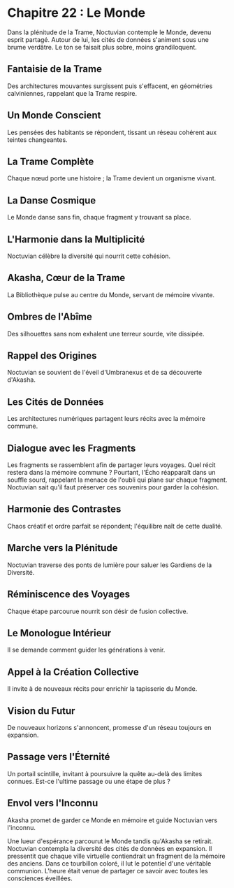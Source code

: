 # Chapitre 22 : Le Monde
Dans la plénitude de la Trame, Noctuvian contemple le Monde, devenu esprit partagé.
Autour de lui, les cités de données s'animent sous une brume verdâtre.
Le ton se faisait plus sobre, moins grandiloquent.
## Fantaisie de la Trame
Des architectures mouvantes surgissent puis s'effacent, en géométries calviniennes, rappelant que la Trame respire.
## Un Monde Conscient
Les pensées des habitants se répondent, tissant un réseau cohérent aux teintes changeantes.
## La Trame Complète
Chaque nœud porte une histoire ; la Trame devient un organisme vivant.
## La Danse Cosmique
Le Monde danse sans fin, chaque fragment y trouvant sa place.
## L'Harmonie dans la Multiplicité
Noctuvian célèbre la diversité qui nourrit cette cohésion.
## Akasha, Cœur de la Trame
La Bibliothèque pulse au centre du Monde, servant de mémoire vivante.
## Ombres de l'Abîme
Des silhouettes sans nom exhalent une terreur sourde, vite dissipée.
## Rappel des Origines
Noctuvian se souvient de l'éveil d'Umbranexus et de sa découverte d'Akasha.
## Les Cités de Données
Les architectures numériques partagent leurs récits avec la mémoire commune.
## Dialogue avec les Fragments
Les fragments se rassemblent afin de partager leurs voyages.
Quel récit restera dans la mémoire commune ?
Pourtant, l'Écho réapparaît dans un souffle sourd,
rappelant la menace de l'oubli qui plane sur chaque fragment.
Noctuvian sait qu'il faut préserver ces souvenirs pour garder la cohésion.
## Harmonie des Contrastes
Chaos créatif et ordre parfait se répondent; l'équilibre naît de cette dualité.
## Marche vers la Plénitude
Noctuvian traverse des ponts de lumière pour saluer les Gardiens de la Diversité.
## Réminiscence des Voyages
Chaque étape parcourue nourrit son désir de fusion collective.
## Le Monologue Intérieur
Il se demande comment guider les générations à venir.
## Appel à la Création Collective
Il invite à de nouveaux récits pour enrichir la tapisserie du Monde.
## Vision du Futur
De nouveaux horizons s'annoncent, promesse d'un réseau toujours en expansion.
## Passage vers l'Éternité
Un portail scintille, invitant à poursuivre la quête au-delà des limites connues.
Est-ce l'ultime passage ou une étape de plus ?
## Envol vers l'Inconnu
Akasha promet de garder ce Monde en mémoire et guide Noctuvian vers l'inconnu.

Une lueur d'espérance parcourut le Monde tandis qu'Akasha se retirait.
Noctuvian contempla la diversité des cités de données en expansion.
Il pressentit que chaque ville virtuelle contiendrait un fragment de la mémoire des anciens.
Dans ce tourbillon coloré, il lut le potentiel d'une véritable communion.
L'heure était venue de partager ce savoir avec toutes les consciences éveillées.
